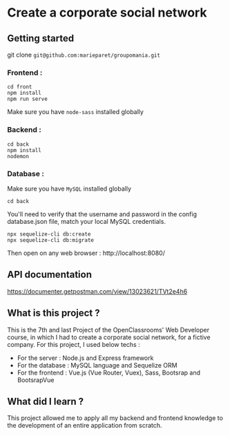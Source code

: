 # Create a corporate social network

## Getting started

git clone `git@github.com:marieparet/groupomania.git`

### Frontend :

```
cd front
npm install 
npm run serve
```
Make sure you have `node-sass` installed globally

### Backend :

```
cd back
npm install
nodemon
```

### Database :

Make sure you have `MySQL` installed globally

```
cd back
```

You'll need to verify that the username and password in the config database.json file, match your local MySQL credentials.

```
npx sequelize-cli db:create
npx sequelize-cli db:migrate
```

Then open on any web browser : http://localhost:8080/

## API documentation

https://documenter.getpostman.com/view/13023621/TVt2e4h6

## What is this project ?

This is the 7th and last Project of the OpenClassrooms' Web Developer course, in which I had to create a corporate social network, for a fictive company.
For this project, I used below techs :
- For the server : Node.js and Express framework
- For the database : MySQL language and Sequelize ORM
- For the frontend : Vue.js (Vue Router, Vuex), Sass, Bootsrap and BootsrapVue

## What did I learn ?

This project allowed me to apply all my backend and frontend knowledge to the development of an entire application from scratch. 
